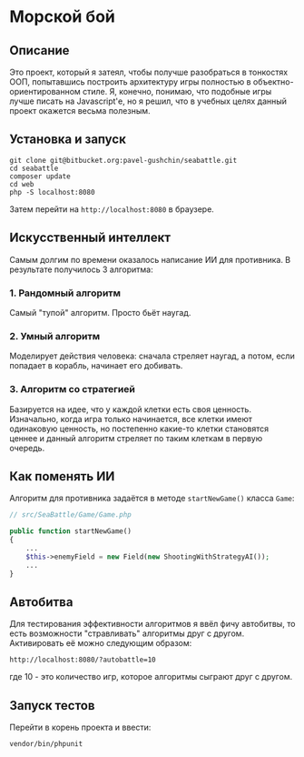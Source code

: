 # Морской бой


## Описание
Это проект, который я затеял, чтобы получше разобраться в тонкостях ООП, попытавшись построить архитектуру игры полностью в объектно-ориентированном стиле. Я, конечно, понимаю, что подобные игры лучше писать на Javascript'е, но я решил, что в учебных целях данный проект окажется весьма полезным.


## Установка и запуск

```shell
git clone git@bitbucket.org:pavel-gushchin/seabattle.git
cd seabattle
composer update
cd web
php -S localhost:8080
```
Затем перейти на `http://localhost:8080` в браузере.


## Искусственный интеллект

Самым долгим по времени оказалось написание ИИ для противника. В результате получилось 3 алгоритма:

### 1. Рандомный алгоритм
Самый "тупой" алгоритм. Просто бьёт наугад.

### 2. Умный алгоритм
Моделирует действия человека: сначала стреляет наугад, а потом, если попадает в корабль, начинает его добивать.

### 3. Алгоритм со стратегией
Базируется на идее, что у каждой клетки есть своя ценность. Изначально, когда игра только начинается, все клетки имеют одинаковую ценность, но постепенно какие-то клетки становятся ценнее и данный алгоритм стреляет по таким клеткам в первую очередь.


## Как поменять ИИ

Алгоритм для противника задаётся в методе `startNewGame()` класса `Game`:
```php
// src/SeaBattle/Game/Game.php

public function startNewGame()
{
    ...
    $this->enemyField = new Field(new ShootingWithStrategyAI());
    ...
}
```


## Автобитва

Для тестирования эффективности алгоритмов я ввёл фичу автобитвы, то есть возможности "стравливать" алгоритмы друг с другом. Активировать её можно следующим образом:

    http://localhost:8080/?autobattle=10

где 10 - это количество игр, которое алгоритмы сыграют друг с другом.


## Запуск тестов

Перейти в корень проекта и ввести:
```shell
vendor/bin/phpunit
```